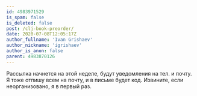 ```yaml
---
id: 4983971529
is_spam: false
is_deleted: false
post: /clj-book-preorder/
date: 2020-07-08T12:05:17Z
author_fullname: 'Ivan Grishaev'
author_nickname: 'igrishaev'
author_is_anon: false
parent: 4983870126
---
```


<p>Рассылка начнется на этой неделе, будут уведомления на тел. и почту. Я тоже отпишу всем на почту, и в письме будет код. Извините, если неорганизовано, я в первый раз.</p>
